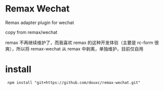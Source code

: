 # Remax Wechat

Remax adapter plugin for wechat

copy from remax/wechat

remax 不再继续维护了，而我喜欢 remax 的这种开发体验（主要是 rc-form 很爽），所以将 remax-wechat 从 remax 中剥离，单独维护，目前仅自用

# install

` npm install "git+https://github.com/douxc/remax-wechat.git"`
